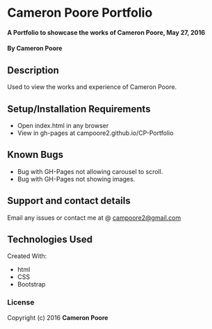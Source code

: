 # Cameron Poore Portfolio

#### A Portfolio to showcase the works of Cameron Poore, May 27, 2016

#### By Cameron Poore

## Description

Used to view the works and experience of Cameron Poore.  

## Setup/Installation Requirements

* Open index.html in any browser
* View in gh-pages at campoore2.github.io/CP-Portfolio


## Known Bugs

* Bug with GH-Pages not allowing carousel to scroll.
* Bug with GH-Pages not showing images.

## Support and contact details

Email any issues or contact me at @ campoore2@gmail.com

## Technologies Used

Created With:
* html
* CSS
* Bootstrap

### License


Copyright (c) 2016 **Cameron Poore**

